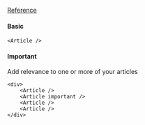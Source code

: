 [Reference](https://codepen.io/joshua_ward/pen/zdMNpY?editors=1000)

#### Basic
```
<Article />
```

#### Important
Add relevance to one or more of your articles
```
<div>
    <Article />
    <Article important />
    <Article />
    <Article />
</div>
```

